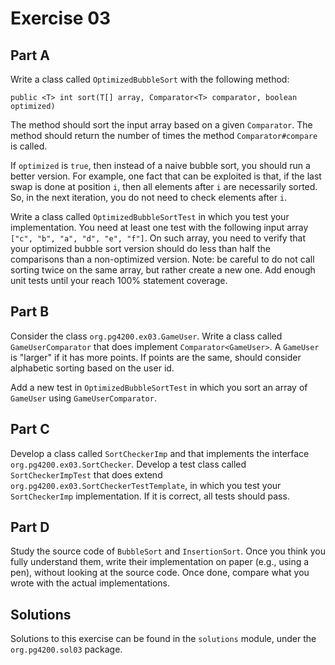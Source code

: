 # Exercise 03

## Part A

Write a class called `OptimizedBubbleSort` with the following method:

`public <T> int sort(T[] array, Comparator<T> comparator, boolean optimized)`

The method should sort the input array based on a given `Comparator`.
The method should return the number of times the  method `Comparator#compare` is called.

If `optimized` is `true`, then instead of a naive bubble sort, you should run a better version.
For example, one fact that can be exploited is that, if the last swap is done at position `i`, then 
all elements after `i` are necessarily sorted. 
So, in the next iteration, you do not need to check elements after `i`.
 
 
Write a class called `OptimizedBubbleSortTest` in which you test your implementation.
You need at least one test with the following input array `["c", "b", "a", "d", "e", "f"]`.
On such array, you need to verify that your optimized bubble sort version should do less than
half the comparisons than a non-optimized version.
Note: be careful to do not call sorting twice on the same array, but rather create a new one. 
Add enough unit tests until your reach 100% statement coverage.  


## Part B

Consider the class `org.pg4200.ex03.GameUser`.
Write a class called `GameUserComparator` that does 
implement `Comparator<GameUser>`.
A `GameUser` is "larger" if it has more points.
If points are the same, should consider alphabetic sorting
based on the user id. 

Add a new test in `OptimizedBubbleSortTest` in which you 
sort an array of `GameUser` using `GameUserComparator`.

## Part C

Develop a class called `SortCheckerImp` and that implements 
the interface `org.pg4200.ex03.SortChecker`.
Develop a test class called `SortCheckerImpTest` that
does extend `org.pg4200.ex03.SortCheckerTestTemplate`,
in which you test your `SortCheckerImp` implementation.
If it is correct, all tests should pass.

## Part D

Study the source code of `BubbleSort` and `InsertionSort`.
Once you think you fully understand them, write their implementation
on paper (e.g., using a pen), without looking at the source code.
Once done, compare what you wrote with the actual implementations. 



## Solutions

Solutions to this exercise can be found in the `solutions`
module, under the `org.pg4200.sol03` package.
